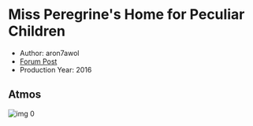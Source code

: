 # Miss Peregrine's Home for Peculiar Children

* Author: aron7awol
* [Forum Post](https://www.avsforum.com/threads/bass-eq-for-filtered-movies.2995212/post-56926018)
* Production Year: 2016

## Atmos

![img 0](https://i.imgur.com/kLxiynR.jpg)

